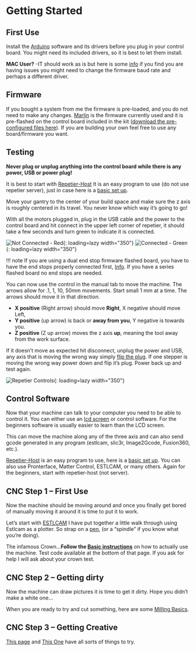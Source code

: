 # Getting Started

## First Use

Install the [Arduino](https://www.arduino.cc/en/Main/Software) software and its drivers before you plug in your control board. You might need
its included drivers, so it is best to let them install.

**MAC User?** -IT should work as is but here is some [info](https://www.v1engineering.com/forum/topic/cannot-connect-to-rampsarduino-maclinuxwindows/#post-11485) 
if you find you are having issues you might need to change the firmware baud rate and perhaps a different driver.

## Firmware

If you bought a system from me the firmware is pre-loaded, and you do not need to make any changes.
[Marlin](../electronics/marlin-firmware.md) is the firmware currently used and it is pre-flashed on the control board included in the
kit ([download the pre-configured files here](../electronics/marlin-firmware)). If you are building your own feel free to use any
board/firmware you want.

## Testing

**Never plug or unplug anything into the control board while there is any power, USB or power
plug!**

It is best to start with [Repetier-Host](http://www.repetier.com/) It is an easy program to use (do not use repetier server),
just in case here is a [basic set up](../software/repetier-host.md).

Move your gantry to the center of your build space and make sure the z axis is roughly centered in
its travel. You never know which way it’s going to go!

With all the motors plugged in, plug in the USB cable and the power to the control board and hit
connect in the upper left corner of repetier, it should take a few seconds and turn green to
indicate it is connected.

![Not Connected - Red](https://www.v1engineering.com/wp-content/uploads/2015/11/rrred.jpg){: loading=lazy width="350"}
![Connected - Green](https://www.v1engineering.com/wp-content/uploads/2015/11/rgreen.jpg){: loading=lazy width="350"}

!!! note 
    If you are using a dual end stop firmware flashed board, you have to have the end stops
    properly connected first, [Info](https://www.v1engineering.com/auto-square-dual-endstops/). If you have a series flashed board no end stops are needed.

You can now use the control in the manual tab to move the machine. The arrows allow for .1, 1, 10, 50mm 
movements. Start small 1 mm at a time. The arrows should move it in that direction.

 * __X positive__ (Right arrow) should move __Right__, X negative should move Left,
 * __Y positive__ (up arrow) is back or __away from you__, Y negative is towards you.
 * __Z positive__ (Z up arrow) moves the z axis __up__, meaning the tool away from the work surface.

If it doesn’t move as expected hit disconnect, unplug the power and USB, any axis that is moving the
wrong way simply [flip the plug](../software/reverse-motor.md). If one stepper is moving the wrong way
power down and flip it’s plug. Power back up and test again.

![Repetier Controls](https://www.v1engineering.com/wp-content/uploads/2015/11/rcontrols.jpg){: loading=lazy width="350"}
 
## Control Software

Now that your machine can talk to your computer you need to be able to control it. You can either use an
[lcd screen](https://vicious1-com.myshopify.com/collections/parts/products/full-graphic-smart-controller-big) 
or control software. For the beginners software is usually easier to learn than the LCD screen.

This can move the machine along any of the three axis and can also send gcode generated in any
program (estlcam, slic3r, Image2Gcode, Fusion360, etc.).

[Repetier-Host](http://www.repetier.com/) is an easy program to use, here is a [basic set
up](../software/repetier-host.md). You can also use Pronterface, Matter Control, ESTLCAM, or many
others. Again for the beginners, start with repetier-host (not server).

 
## CNC Step 1 – First Use

Now the machine should be moving around and once you finally get bored of manually moving it around
it is time to put it to work.

Let’s start with [ESTLCAM](http://www.estlcam.com/) I have put together a little walk through using
Estlcam as a plotter. So strap on a [pen](https://www.thingiverse.com/thing:1612207), (or a “spindle” if you know what you’re doing).

The infamous Crown…**Follow the [Basic instructions](../software/estlcam-basics.md)** on how to actually use the machine. Test code
available at the bottom of that page. If you ask for help I will ask about your crown test.

 
## CNC Step 2 – Getting dirty

Now the machine can draw pictures it is time to get it dirty. Hope you didn’t make a white one…

When you are ready to try and cut something, here are some [Milling Basics](../software/estlcam-basics.md).
 
## CNC Step 3 – Getting Creative

[This page](https://forum.v1engineering.com/tag/gallery-mpcnc) and [This One](https://forum.v1engineering.com/tag/gallery-lowrider-cnc) have all sorts of things to try.
